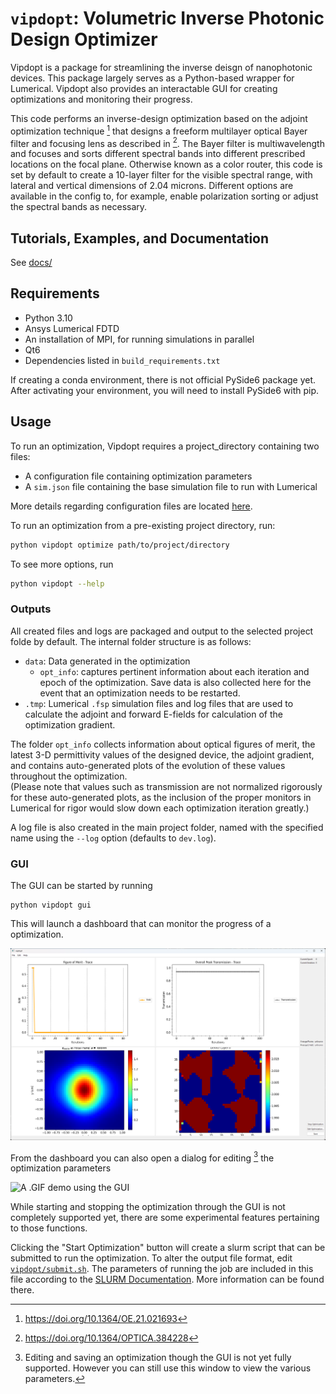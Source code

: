 # `vipdopt`: Volumetric Inverse Photonic Design Optimizer

Vipdopt is a package for streamlining the inverse deisgn of nanophotonic devices. This package largely serves as a Python-based wrapper for Lumerical. Vipdopt also provides an interactable GUI for creating optimizations and monitoring their progress.

This code performs an inverse-design optimization based on the adjoint optimization technique [^2] that designs a freeform multilayer optical Bayer filter and focusing lens as described in [^1]. The Bayer filter is multiwavelength and focuses and sorts different spectral bands into different prescribed locations on the focal plane. Otherwise known as a color router, this code is set by default to create a 10-layer filter for the visible spectral range, with lateral and vertical dimensions of 2.04 microns. Different options are available in the config to, for example, enable polarization sorting or adjust the spectral bands as necessary.

[^1]: https://doi.org/10.1364/OPTICA.384228
[^2]: https://doi.org/10.1364/OE.21.021693


## Tutorials, Examples, and Documentation

See [docs/](docs/)

## Requirements

- Python 3.10
- Ansys Lumerical FDTD
- An installation of MPI, for running simulations in parallel
- Qt6
- Dependencies listed in `build_requirements.txt`

If creating a conda environment, there is not official PySide6 package yet. After activating your environment, you will need to install PySide6 with pip.

## Usage

To run an optimization, Vipdopt requires a project_directory containing two files:
- A configuration file containing optimization parameters
- A `sim.json` file containing the base simulation file to run with Lumerical

More details regarding configuration files are located [here](vipdopt/configuration/README.md).

To run an optimization from a pre-existing project directory, run:
```sh
python vipdopt optimize path/to/project/directory
```

To see more options, run
```sh
python vipdopt --help
```

### Outputs
All created files and logs are packaged and output to the selected project folde by default. The internal folder structure is as follows:

- `data`:  Data generated in the optimization
    - `opt_info`: captures pertinent information about each iteration and epoch of the optimization. Save data is also collected here for the event that an optimization needs to be restarted.
- `.tmp`: Lumerical `.fsp` simulation files and log files that are used to calculate the adjoint and forward E-fields for calculation of the optimization gradient.

The folder `opt_info` collects information about optical figures of merit, the latest 3-D permittivity values of the designed device, the adjoint gradient, and contains auto-generated plots of the evolution of these values throughout the optimization.  
(Please note that values such as transmission are not normalized rigorously for these auto-generated plots, as the inclusion of the proper monitors in Lumerical for rigor would slow down each optimization iteration greatly.)

A log file is also created in the main project folder, named with the specified name using the `--log` option (defaults to `dev.log`). 

### GUI

The GUI can be started by running
```
python vipdopt gui
```

This will launch a dashboard that can monitor the progress of a optimization.

![A Screenshot of an example optimization loaded in the GUI](/docs/dashboard.png)

From the dashboard you can also open a dialog for editing [^3] the optimization parameters

[^3]: Editing and saving an optimization though the GUI is not yet fully supported. However you can still use this window to view the various parameters.

![A .GIF demo using the GUI](/docs/gui_demo.gif)

While starting and stopping the optimization through the GUI is not completely supported yet, there are some experimental features pertaining to those functions.

Clicking the "Start Optimization" button will create a slurm script that can be submitted to run the optimization. To alter the output file format, edit [`vipdopt/submit.sh`](/vipdopt/submit.sh). The parameters of running the job are included in this file according to the [SLURM Documentation](https://slurm.schedmd.com/sbatch.html). More information can be found there.
